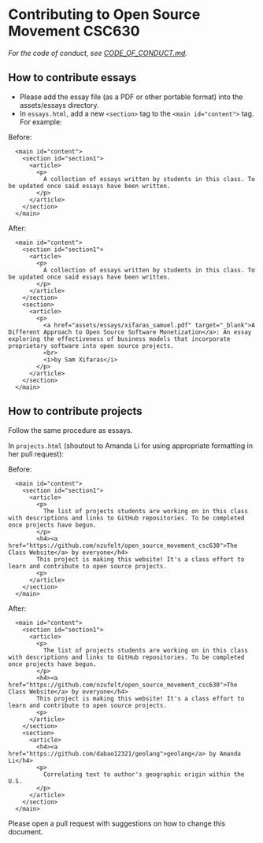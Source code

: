 # Contributing to Open Source Movement CSC630

*For the code of conduct, see [CODE_OF_CONDUCT.md](CODE_OF_CONDUCT.md).*

## How to contribute essays

* Please add the essay file (as a PDF or other portable format) into the assets/essays directory.
* In `essays.html`, add a new `<section>` tag to the `<main id="content">` tag. For example:

Before:
```
  <main id="content">
    <section id="section1">
      <article>
        <p>
          A collection of essays written by students in this class. To be updated once said essays have been written.
        </p>
      </article>
    </section>
  </main>
```

After:
```
  <main id="content">
    <section id="section1">
      <article>
        <p>
          A collection of essays written by students in this class. To be updated once said essays have been written.
        </p>
      </article>
    </section>
    <section>
      <article>
        <p>
          <a href="assets/essays/xifaras_samuel.pdf" target="_blank">A Different Approach to Open Source Software Monetization</a>: An essay exploring the effectiveness of business models that incorporate proprietary software into open source projects.
          <br>
          <i>by Sam Xifaras</i>
        </p>
      </article>
    </section>
  </main>
```

## How to contribute projects

Follow the same procedure as essays.

In `projects.html` (shoutout to Amanda Li for using appropriate formatting in her pull request):

Before:
```
  <main id="content">
    <section id="section1">
      <article>
        <p>
          The list of projects students are working on in this class with descriptions and links to GitHub repositories. To be completed once projects have begun.
        </p>
        <h4><a href="https://github.com/nzufelt/open_source_movement_csc630">The Class Website</a> by everyone</h4>
        This project is making this website! It's a class effort to learn and contribute to open source projects.
        <p>
      </article>
    </section>
  </main>
```

After:
```
  <main id="content">
    <section id="section1">
      <article>
        <p>
          The list of projects students are working on in this class with descriptions and links to GitHub repositories. To be completed once projects have begun.
        </p>
        <h4><a href="https://github.com/nzufelt/open_source_movement_csc630">The Class Website</a> by everyone</h4>
        This project is making this website! It's a class effort to learn and contribute to open source projects.
        <p>
      </article>
    </section>
    <section> 
      <article>
        <h4><a href="https://github.com/dabao12321/geolang">geolang</a> by Amanda Li</h4>
        <p>
          Correlating text to author's geographic origin within the U.S.
        </p>
      </article>
    </section>
  </main>
```

Please open a pull request with suggestions on how to change this document.

